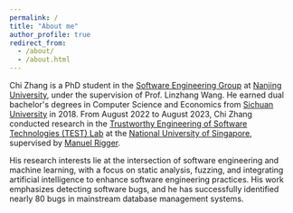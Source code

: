 ```yaml
---
permalink: /
title: "About me"
author_profile: true
redirect_from: 
  - /about/
  - /about.html
---
```



Chi Zhang is a PhD student in the [Software Engineering Group](https://seg.nju.edu.cn/) at [Nanjing University](https://www.nju.edu.cn/EN/main.htm), under the supervision of Prof. Linzhang Wang. He earned dual bachelor's degrees in Computer Science and Economics from [Sichuan University](https://en.scu.edu.cn/) in 2018. From August 2022 to August 2023, Chi Zhang conducted research in the [Trustworthy Engineering of Software Technologies (TEST) Lab](https://nus-test.github.io/) at the [National University of Singapore](https://www.nus.edu.sg/), supervised by [Manuel Rigger](https://www.manuelrigger.at/).

His research interests lie at the intersection of software engineering and machine learning, with a focus on static analysis, fuzzing, and integrating artificial intelligence to enhance software engineering practices. His work emphasizes detecting software bugs, and he has successfully identified nearly 80 bugs in mainstream database management systems.